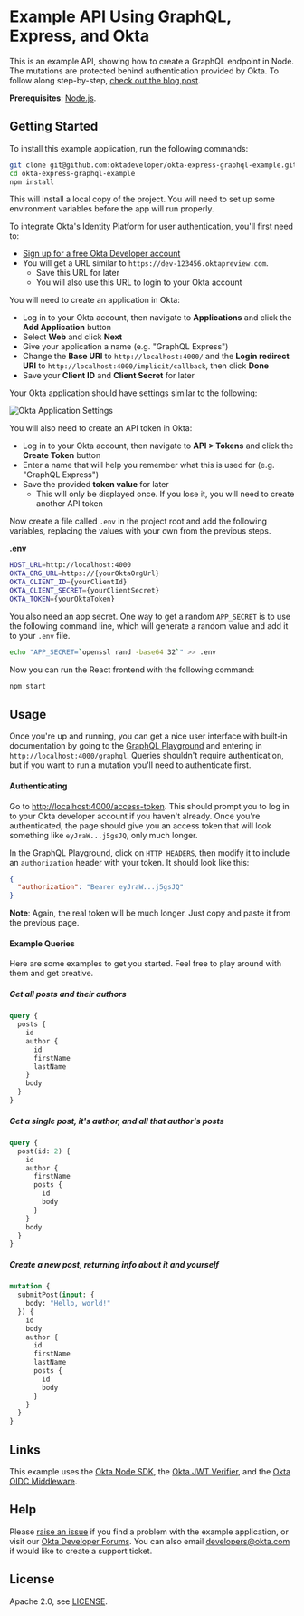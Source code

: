 # Example API Using GraphQL, Express, and Okta

This is an example API, showing how to create a GraphQL endpoint in Node. The mutations are protected behind authentication provided by Okta. To follow along step-by-step, [check out the blog post](https://developer.okta.com/blog/2018/09/27/build-a-simple-api-service-with-express-and-graphql).

**Prerequisites**: [Node.js](https://nodejs.org/en/).

## Getting Started

To install this example application, run the following commands:

```bash
git clone git@github.com:oktadeveloper/okta-express-graphql-example.git
cd okta-express-graphql-example
npm install
```

This will install a local copy of the project. You will need to set up some environment variables before the app will run properly.

To integrate Okta's Identity Platform for user authentication, you'll first need to:

* [Sign up for a free Okta Developer account](https://www.okta.com/developer/signup/)
* You will get a URL similar to `https://dev-123456.oktapreview.com`.
  * Save this URL for later
  * You will also use this URL to login to your Okta account

You will need to create an application in Okta:

* Log in to your Okta account, then navigate to **Applications** and click the **Add Application** button
* Select **Web** and click **Next**
* Give your application a name (e.g. "GraphQL Express")
* Change the **Base URI** to `http://localhost:4000/` and the **Login redirect URI** to `http://localhost:4000/implicit/callback`, then click **Done**
* Save your **Client ID** and **Client Secret** for later

Your Okta application should have settings similar to the following:

![Okta Application Settings](images/okta-app-settings.png)

You will also need to create an API token in Okta:

* Log in to your Okta account, then navigate to **API > Tokens** and click the **Create Token** button
* Enter a name that will help you remember what this is used for (e.g. "GraphQL Express")
* Save the provided **token value** for later
  * This will only be displayed once. If you lose it, you will need to create another API token

Now create a file called `.env` in the project root and add the following variables, replacing the values with your own from the previous steps.

**.env**
```bash
HOST_URL=http://localhost:4000
OKTA_ORG_URL=https://{yourOktaOrgUrl}
OKTA_CLIENT_ID={yourClientId}
OKTA_CLIENT_SECRET={yourClientSecret}
OKTA_TOKEN={yourOktaToken}
```

You also need an app secret. One way to get a random `APP_SECRET` is to use the following command line, which will generate a random value and add it to your `.env` file.

```bash
echo "APP_SECRET=`openssl rand -base64 32`" >> .env
```

Now you can run the React frontend with the following command:

```bash
npm start
```

## Usage

Once you're up and running, you can get a nice user interface with built-in documentation by going to the [GraphQL Playground](https://graphqlbin.com) and entering in `http://localhost:4000/graphql`. Queries shouldn't require authentication, but if you want to run a mutation you'll need to authenticate first.

#### Authenticating

Go to <http://localhost:4000/access-token>. This should prompt you to log in to your Okta developer account if you haven't already. Once you're authenticated, the page should give you an access token that will look something like `eyJraW...j5gsJQ`, only much longer.

In the GraphQL Playground, click on `HTTP HEADERS`, then modify it to include an `authorization` header with your token. It should look like this:

```json
{
  "authorization": "Bearer eyJraW...j5gsJQ"
}
```

**Note**: Again, the real token will be much longer. Just copy and paste it from the previous page.

#### Example Queries

Here are some examples to get you started. Feel free to play around with them and get creative.

##### Get all posts and their authors

```graphql
query {
  posts {
    id
    author {
      id
      firstName
      lastName
    }
    body
  }
}
```

##### Get a single post, it's author, and all that author's posts

```graphql
query {
  post(id: 2) {
    id
    author {
      firstName
      posts {
        id
        body
      }
    }
    body
  }
}
```

##### Create a new post, returning info about it and yourself

```graphql
mutation {
  submitPost(input: {
    body: "Hello, world!"
  }) {
    id
    body
    author {
      id
      firstName
      lastName
      posts {
        id
        body
      }
    }
  }
}
```

## Links

This example uses the [Okta Node SDK](https://github.com/okta/okta-sdk-nodejs), the [Okta JWT Verifier](https://github.com/okta/okta-oidc-js/tree/master/packages/jwt-verifier), and the [Okta OIDC Middleware](https://github.com/okta/okta-oidc-js/tree/master/packages/oidc-middleware).

## Help

Please [raise an issue](https://github.com/oktadeveloper/okta-express-graphql-example/issues) if you find a problem with the example application, or visit our [Okta Developer Forums](https://devforum.okta.com/). You can also email [developers@okta.com](mailto:developers@okta.com) if would like to create a support ticket.

## License

Apache 2.0, see [LICENSE](LICENSE).

